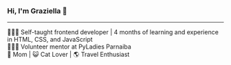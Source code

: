 ### Hi, I'm Graziella 👋
<hr>
👩🏻‍💻 Self-taught frontend developer | 4 months of learning and experience in HTML, CSS, and JavaScript <br />
👩🏻‍🏫 Volunteer mentor at PyLadies Parnaiba <br />
🤍  Mom | 😺 Cat Lover | 🌎 Travel Enthusiast 
